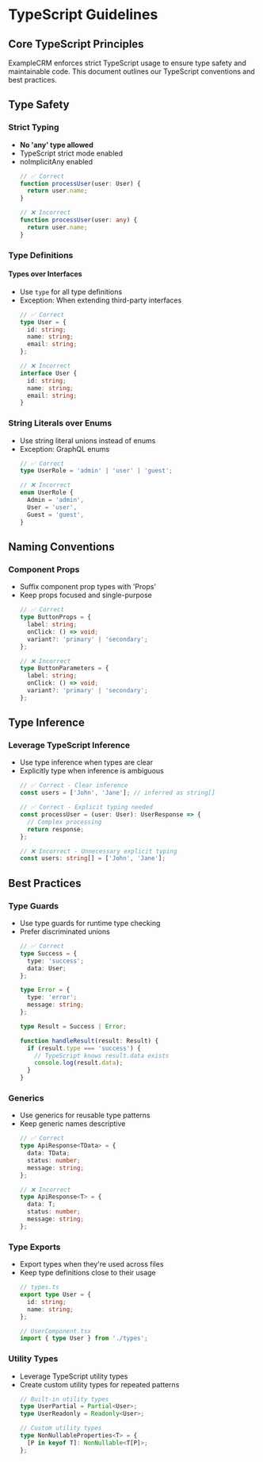 # TypeScript Guidelines

## Core TypeScript Principles
ExampleCRM enforces strict TypeScript usage to ensure type safety and maintainable code. This document outlines our TypeScript conventions and best practices.

## Type Safety

### Strict Typing
- **No 'any' type allowed**
- TypeScript strict mode enabled
- noImplicitAny enabled
  ```typescript
  // ✅ Correct
  function processUser(user: User) {
    return user.name;
  }

  // ❌ Incorrect
  function processUser(user: any) {
    return user.name;
  }
  ```

### Type Definitions

#### Types over Interfaces
- Use `type` for all type definitions
- Exception: When extending third-party interfaces
  ```typescript
  // ✅ Correct
  type User = {
    id: string;
    name: string;
    email: string;
  };

  // ❌ Incorrect
  interface User {
    id: string;
    name: string;
    email: string;
  }
  ```

### String Literals over Enums
- Use string literal unions instead of enums
- Exception: GraphQL enums
  ```typescript
  // ✅ Correct
  type UserRole = 'admin' | 'user' | 'guest';

  // ❌ Incorrect
  enum UserRole {
    Admin = 'admin',
    User = 'user',
    Guest = 'guest',
  }
  ```

## Naming Conventions

### Component Props
- Suffix component prop types with 'Props'
- Keep props focused and single-purpose
  ```typescript
  // ✅ Correct
  type ButtonProps = {
    label: string;
    onClick: () => void;
    variant?: 'primary' | 'secondary';
  };

  // ❌ Incorrect
  type ButtonParameters = {
    label: string;
    onClick: () => void;
    variant?: 'primary' | 'secondary';
  };
  ```

## Type Inference

### Leverage TypeScript Inference
- Use type inference when types are clear
- Explicitly type when inference is ambiguous
  ```typescript
  // ✅ Correct - Clear inference
  const users = ['John', 'Jane']; // inferred as string[]

  // ✅ Correct - Explicit typing needed
  const processUser = (user: User): UserResponse => {
    // Complex processing
    return response;
  };

  // ❌ Incorrect - Unnecessary explicit typing
  const users: string[] = ['John', 'Jane'];
  ```

## Best Practices

### Type Guards
- Use type guards for runtime type checking
- Prefer discriminated unions
  ```typescript
  // ✅ Correct
  type Success = {
    type: 'success';
    data: User;
  };

  type Error = {
    type: 'error';
    message: string;
  };

  type Result = Success | Error;

  function handleResult(result: Result) {
    if (result.type === 'success') {
      // TypeScript knows result.data exists
      console.log(result.data);
    }
  }
  ```

### Generics
- Use generics for reusable type patterns
- Keep generic names descriptive
  ```typescript
  // ✅ Correct
  type ApiResponse<TData> = {
    data: TData;
    status: number;
    message: string;
  };

  // ❌ Incorrect
  type ApiResponse<T> = {
    data: T;
    status: number;
    message: string;
  };
  ```

### Type Exports
- Export types when they're used across files
- Keep type definitions close to their usage
  ```typescript
  // types.ts
  export type User = {
    id: string;
    name: string;
  };

  // UserComponent.tsx
  import { type User } from './types';
  ```

### Utility Types
- Leverage TypeScript utility types
- Create custom utility types for repeated patterns
  ```typescript
  // Built-in utility types
  type UserPartial = Partial<User>;
  type UserReadonly = Readonly<User>;

  // Custom utility types
  type NonNullableProperties<T> = {
    [P in keyof T]: NonNullable<T[P]>;
  };
  ```
